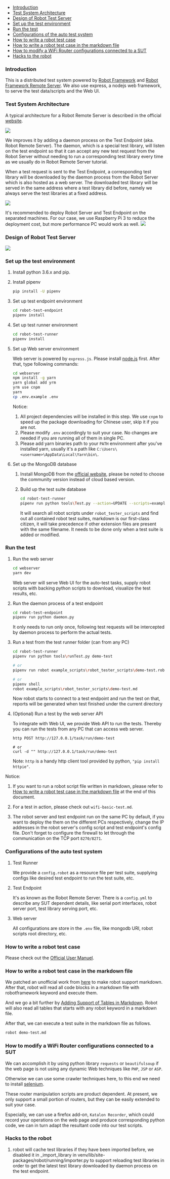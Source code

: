 - [Introduction](#introduction)
- [Test System Architecture](#test-system-architecture)
- [Design of Robot Test Server](#design-of-robot-test-server)
- [Set up the test environment](#set-up-the-test-environment)
- [Run the test](#run-the-test)
- [Configurations of the auto test system](#configurations-of-the-auto-test-system)
- [How to write a robot test case](#how-to-write-a-robot-test-case)
- [How to write a robot test case in the markdown file](#how-to-write-a-robot-test-case-in-the-markdown-file)
- [How to modify a WiFi Router configurations connected to a SUT](#how-to-modify-a-wifi-router-configurations-connected-to-a-sut)
- [Hacks to the robot](#hacks-to-the-robot)

### Introduction
This is a distributed test system powered by [Robot Framework](https://github.com/robotframework/robotframework) and [Robot Framework Remote Server](https://github.com/robotframework/PythonRemoteServer).
We also use express, a nodejs web framework, to serve the test data/scripts and the Web UI.

### Test System Architecture
A typical architecture for a Robot Remote Server is described in the official [website](https://github.com/robotframework/RemoteInterface).

![](https://i.loli.net/2018/11/28/5bfe0be78657f.jpg)

We improves it by adding a daemon process on the Test Endpoint (aka. Robot Remote Server). The daemon, which is a special test library, will listen on the test endpoint so that it can accept any new test request from the Robot Server without needing to run a corresponding test library every time as we usually do in Robot Remote Server tutorial.

When a test request is sent to the Test Endpoint, a corresponding test library will be downloaded by the daemon process from the Robot Server which is also hosted as a web server. The downloaded test library will be served in the same address where a test library did before, namely we always serve the test libraries at a fixed address.

![](https://i.loli.net/2019/01/11/5c3824fa8a330.png)

It's recommended to deploy Robot Server and Test Endpoint on the separated machines. For our case, we use Raspberry Pi 3 to reduce the deployment cost, but more performance PC would work as well.
![](https://i.loli.net/2019/01/11/5c3820cb26a4e.png)

### Design of Robot Test Server
![](https://i.loli.net/2019/01/11/5c38405f28dea.png)

### Set up the test environment

1. Install python 3.6.x and pip.

2. Install pipenv
   ```bash
   pip install -U pipenv
   ```

3. Set up test endpoint environment
   ```bash
   cd robot-test-endpoint
   pipenv install
   ```

4. Set up test runner environment
   ```bash
   cd robot-test-runner
   pipenv install
   ```

5. Set up Web server environment

   Web server is powered by `express.js`. Please install [node.js](https://nodejs.org/en/) first. After that, type following commands:
   ```bash
   cd webserver
   npm install -g yarn
   yarn global add yrm
   yrm use cnpm
   yarn
   cp .env.example .env
   ```
   Notice:
   1. All project dependencies will be installed in this step. We use `cnpm` to speed up the package downloading for Chinese user, skip it if you are not.
   2. Please modify `.env` accordingly to suit your case. No changes are needed if you are running all of them in single PC.
   3. Please add yarn binaries path to your `PATH` environment after you've installed yarn, usually it's a path like `C:\Users\<username>\AppData\Local\Yarn\bin\`.

6. Set up the MongoDB database

   1. Install MongoDB from the [official website](https://www.mongodb.com/), please be noted to choose the community version instead of cloud based version.

   2. Build up the test suite database
      ```bash
      cd robot-test-runner
      pipenv run python tools\Test.py --action=UPDATE --scripts=example_scripts\robot_tester_scripts\
      ```
      It will search all robot scripts under `robot_tester_scripts` and find out all contained robot test suites, markdown is our first-class citizen, it will take precedence if other extension files are present with the same filename.
      It needs to be done only when a test suite is added or modified.

### Run the test
1. Run the web server
   ```bash
   cd webserver
   yarn dev
   ```
   Web server will serve Web UI for the auto-test tasks, supply robot scripts with backing python scripts to download, visualize the test results, etc.

2. Run the daemon process of a test endpoint
   ```bash
   cd robot-test-endpoint
   pipenv run python daemon.py
   ```
   It only needs to run only once, following test requests will be intercepted by daemon process to perform the actual tests.

3. Run a test from the test runner folder (can from any PC)

   ```bash
   cd robot-test-runner
   pipenv run python tools\runTest.py demo-test

   # or
   pipenv run robot example_scripts\robot_tester_scripts\demo-test.robot

   # or
   pipenv shell
   robot example_scripts\robot_tester_scripts\demo-test.md
   ```

   Now robot starts to connect to a test endpoint and run the test on that, reports will be generated when test finished under the current directory

4. (Optional) Run a test by the web server API

   To integrate with Web UI, we provide Web API to run the tests. Thereby you can run the tests from any PC that can access web server.
   ```
   http POST http://127.0.0.1/task/run/demo-test

   # or
   curl -d "" http://127.0.0.1/task/run/demo-test
   ```
   Note: `http` is a handy http client tool provided by python, `"pip install httpie"`.

Notice:
1. If you want to run a robot script file written in markdown, please refer to [How to write a robot test case in the markdown file](#how-to-write-a-robot-test-case-in-the-markdown-file) at the end of this document.

2. For a test in action, please check out `wifi-basic-test.md`.

3. The robot server and test endpoint run on the same PC by default, if you want to deploy the them on the different PCs respectively, change the IP addresses in the robot server's config script and test endpoint's config file. Don't forget to configure the firewall to let through the communication on the TCP port `8270/8271`.

### Configurations of the auto test system
1. Test Runner

   We provide a `config.robot` as a resource file per test suite, supplying configs like desired test endpoint to run the test suite, etc.

2. Test Endpoint

   It's as known as the Robot Remote Server. There is a `config.yml` to describe any SUT dependent details, like serial port interfaces, robot server port, test library serving port, etc.

3. Web server

   All configurations are store in the `.env` file, like mongodb URI, robot scripts root directory, etc.

### How to write a robot test case
Please check out the [Official User Manuel](http://robotframework.org/robotframework/latest/RobotFrameworkUserGuide.html).

### How to write a robot test case in the markdown file
We patched an unofficial work from [here](https://gist.github.com/Tset-Noitamotua/75d15a2beb9ab6f1931d3871172ebbbf) to make robot support markdown.
After that, robot will read all code blocks in a markdown file with robotframework keyword and execute them.

And we go a bit further by [Adding Support of Tables in Markdown](https://gist.github.com/pansila/8d4f2869ccae891326959c947571ea67). Robot will also read all tables that starts with any robot keyword in a markdown file.

After that, we can execute a test suite in the markdown file as follows.
```bash
robot demo-test.md
```

### How to modify a WiFi Router configurations connected to a SUT
We can accomplish it by using python library `requests` or `beautifulsoup` if the web page is not using any dynamic Web techniques like `PHP`, `JSP` or `ASP`.

Otherwise we can use some crawler techniques here, to this end we need to install [selenium](http://docs.seleniumhq.org/).

These router manipulation scripts are product dependent. At present, we only support a small portion of routers, but they can be easily extended to suit your case.

Especially, we can use a firefox add-on, `Katalon Recorder`, which could record your operations on the web page and produce corresponding python code, we can in turn adapt the resultant code into our test scripts.

### Hacks to the robot
1. robot will cache test libraries if they have been imported before, we disabled it in _import_library in venv/lib/site-packages/robot/running/importer.py to support reloading test libraries in order to get the latest test library downloaded by daemon process on the test endpoint.
